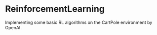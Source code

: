 # ReinforcementLearning
Implementing some basic RL algorithms on the CartPole environment by OpenAI.
